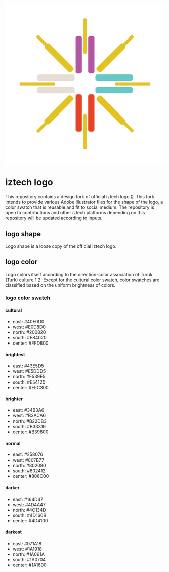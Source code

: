![iztech logo](./export/iztech_logo_with_white_background@0,25x.png)

# iztech logo
This repository contains a design fork of official iztech logo [0]. This fork intends to provide various Adobe Illustrator files for the shape of the logo, a color swatch that is reusable and fit to social medium. The repository is open to contributions and other iztech platforms depending on this repository will be updated according to inputs.

## logo shape
Logo shape is a loose copy of the official iztech logo.

## logo color
Logo colors itself according to the direction-color association of Turuk (Turk) culture [1] [2]. Except for the cultural color swatch, color swatches are classified based on the uniform brightness of colors.

### logo color swatch
#### cultural
* east: #40E0D0
* west: #E0D8D0
* north: #200820
* south: #E84020
* center: #FFD800

#### brightest
* east: #43E5D5
* west: #E5DDD5
* north: #E539E5
* south: #E54120
* center: #E5C300

#### brighter
* east: #34B3A6
* west: #B3ACA6
* north: #B22DB3
* south: #B33319
* center: #B39800

#### normal
* east: #258076
* west: #807B77
* north: #802080
* south: #802412
* center: #806C00

#### darker
* east: #164D47
* west: #4D4A47
* north: #4C134D
* south: #4D160B
* center: #4D4100

#### darkest
* east: #071A18
* west: #1A1918
* north: #1A061A
* south: #1A0704
* center: #1A1600

[0]: http://www.iyte.edu.tr/AltSayfa.aspx?m=23015
[1]: https://bigthink.com/strange-maps/it-works-for-the-turks-a-colour-for-each-direction
[2]: https://www.dzkk.tsk.tr/pages/denizwiki/konular.php?catid=9&dil=1&wiki=1